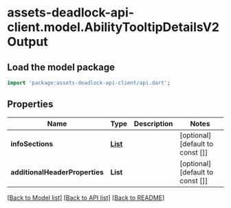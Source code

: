# assets-deadlock-api-client.model.AbilityTooltipDetailsV2Output

## Load the model package
```dart
import 'package:assets-deadlock-api-client/api.dart';
```

## Properties
Name | Type | Description | Notes
------------ | ------------- | ------------- | -------------
**infoSections** | [**List<AbilityTooltipDetailsInfoSectionV2Output>**](AbilityTooltipDetailsInfoSectionV2Output.md) |  | [optional] [default to const []]
**additionalHeaderProperties** | **List<String>** |  | [optional] [default to const []]

[[Back to Model list]](../README.md#documentation-for-models) [[Back to API list]](../README.md#documentation-for-api-endpoints) [[Back to README]](../README.md)


